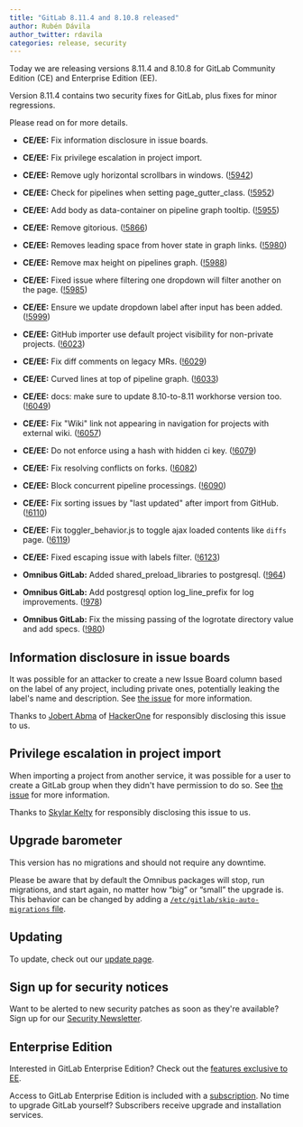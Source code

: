 ```yaml
---
title: "GitLab 8.11.4 and 8.10.8 released"
author: Rubén Dávila
author_twitter: rdavila
categories: release, security
---
```


Today we are releasing versions 8.11.4 and 8.10.8 for GitLab Community
Edition (CE) and Enterprise Edition (EE).

Version 8.11.4 contains two security fixes for GitLab, plus fixes for minor
regressions.

Please read on for more details.

<!-- more -->

- **CE/EE:** Fix information disclosure in issue boards.
- **CE/EE:** Fix privilege escalation in project import.
- **CE/EE:** Remove ugly horizontal scrollbars in windows. ([!5942])
- **CE/EE:** Check for pipelines when setting page_gutter_class. ([!5952])
- **CE/EE:** Add body as data-container on pipeline graph tooltip. ([!5955])
- **CE/EE:** Remove gitorious. ([!5866])
- **CE/EE:** Removes leading space from hover state in graph links. ([!5980])
- **CE/EE:** Remove max height on pipelines graph. ([!5988])
- **CE/EE:** Fixed issue where filtering one dropdown will filter another on the page. ([!5985])
- **CE/EE:** Ensure we update dropdown label after input has been added. ([!5999])
- **CE/EE:** GitHub importer use default project visibility for non-private projects. ([!6023])
- **CE/EE:** Fix diff comments on legacy MRs. ([!6029])
- **CE/EE:** Curved lines at top of pipeline graph. ([!6033])
- **CE/EE:** docs: make sure to update 8.10-to-8.11 workhorse version too. ([!6049])
- **CE/EE:** Fix "Wiki" link not appearing in navigation for projects with external wiki. ([!6057])
- **CE/EE:** Do not enforce using a hash with hidden ci key. ([!6079])
- **CE/EE:** Fix resolving conflicts on forks. ([!6082])
- **CE/EE:** Block concurrent pipeline processings. ([!6090])
- **CE/EE:** Fix sorting issues by "last updated" after import from GitHub. ([!6110])
- **CE/EE:** Fix toggler_behavior.js to toggle ajax loaded contents like `diffs` page. ([!6119])
- **CE/EE:** Fixed escaping issue with labels filter. ([!6123])

- **Omnibus GitLab:** Added shared_preload_libraries to postgresql. ([!964])
- **Omnibus GitLab:** Add postgresql option log_line_prefix for log improvements. ([!978])
- **Omnibus GitLab:** Fix the missing passing of the logrotate directory value and add specs. ([!980])

[!5942]: https://gitlab.com/gitlab-org/gitlab-ce/merge_requests/5942
[!5952]: https://gitlab.com/gitlab-org/gitlab-ce/merge_requests/5952
[!5955]: https://gitlab.com/gitlab-org/gitlab-ce/merge_requests/5955
[!5866]: https://gitlab.com/gitlab-org/gitlab-ce/merge_requests/5866
[!5980]: https://gitlab.com/gitlab-org/gitlab-ce/merge_requests/5980
[!5988]: https://gitlab.com/gitlab-org/gitlab-ce/merge_requests/5988
[!5985]: https://gitlab.com/gitlab-org/gitlab-ce/merge_requests/5985
[!5999]: https://gitlab.com/gitlab-org/gitlab-ce/merge_requests/5999
[!6023]: https://gitlab.com/gitlab-org/gitlab-ce/merge_requests/6023
[!6029]: https://gitlab.com/gitlab-org/gitlab-ce/merge_requests/6029
[!6033]: https://gitlab.com/gitlab-org/gitlab-ce/merge_requests/6033
[!6049]: https://gitlab.com/gitlab-org/gitlab-ce/merge_requests/6049
[!6057]: https://gitlab.com/gitlab-org/gitlab-ce/merge_requests/6057
[!6079]: https://gitlab.com/gitlab-org/gitlab-ce/merge_requests/6079
[!6082]: https://gitlab.com/gitlab-org/gitlab-ce/merge_requests/6082
[!6090]: https://gitlab.com/gitlab-org/gitlab-ce/merge_requests/6090
[!6110]: https://gitlab.com/gitlab-org/gitlab-ce/merge_requests/6110
[!6119]: https://gitlab.com/gitlab-org/gitlab-ce/merge_requests/6119
[!6123]: https://gitlab.com/gitlab-org/gitlab-ce/merge_requests/6123

[!964]: https://gitlab.com/gitlab-org/omnibus-gitlab/merge_requests/964
[!978]: https://gitlab.com/gitlab-org/omnibus-gitlab/merge_requests/978
[!980]: https://gitlab.com/gitlab-org/omnibus-gitlab/merge_requests/980

## Information disclosure in issue boards

It was possible for an attacker to create a new Issue Board column based on the
label of any project, including private ones, potentially leaking the label's
name and description. See [the issue][21167] for more information.

Thanks to [Jobert Abma](https://twitter.com/jobertabma) of
[HackerOne](https://hackerone.com/jobert) for responsibly disclosing this issue
to us.

[21167]: https://gitlab.com/gitlab-org/gitlab-ce/issues/21167

## Privilege escalation in project import

When importing a project from another service, it was possible for a user to
create a GitLab group when they didn't have permission to do so. See [the
issue][21457] for more information.

Thanks to [Skylar Kelty](https://hackerone.com/skylarkelty) for responsibly
disclosing this issue to us.

[21457]: https://gitlab.com/gitlab-org/gitlab-ce/issues/21457

## Upgrade barometer

This version has no migrations and should not require any downtime.

Please be aware that by default the Omnibus packages will stop, run migrations,
and start again, no matter how “big” or “small” the upgrade is. This behavior
can be changed by adding a [`/etc/gitlab/skip-auto-migrations`
file](http://doc.gitlab.com/omnibus/update/README.html).

## Updating

To update, check out our [update page](https://about.gitlab.com/update/).

## Sign up for security notices

Want to be alerted to new security patches as soon as they're available? Sign up
for our [Security Newsletter](https://about.gitlab.com/contact/).

## Enterprise Edition

Interested in GitLab Enterprise Edition? Check out the [features exclusive to
EE](https://about.gitlab.com/features/#enterprise).

Access to GitLab Enterprise Edition is included with a [subscription](https://about.gitlab.com/products/).
No time to upgrade GitLab yourself? Subscribers receive upgrade and installation
services.
